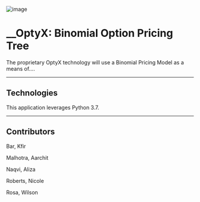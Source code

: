 ![image](https://user-images.githubusercontent.com/100783805/178171879-ee8e4c50-7356-428e-9499-10deb9b22625.png)


# __OptyX: Binomial Option Pricing Tree 

The proprietary OptyX technology will use a Binomial Pricing Model  as a means of.... 

---
## __Technologies__

This application leverages Python 3.7. 

---

## __Contributors__

Bar, Kfir

Malhotra, Aarchit

Naqvi, Aliza

Roberts, Nicole

Rosa, Wilson





